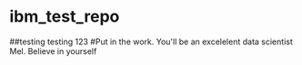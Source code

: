 # ibm_test_repo
##testing testing 123
#Put in the work. You'll be an excelelent data scientist Mel. Believe in yourself

